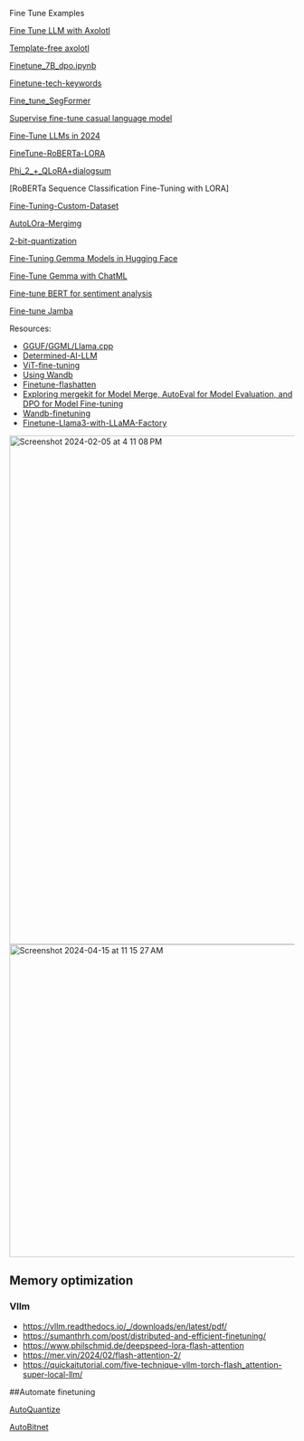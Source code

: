 Fine Tune Examples

[Fine Tune LLM with Axolotl](https://github.com/andysingal/llm-course/blob/main/llama_finetune/Fine_tune_LLMs_with_Axolotl.ipynb)

[Template-free axolotl](https://hamel.dev/notes/llm/finetuning/09_template_free.html)

[Finetune_7B_dpo.ipynb](https://github.com/andysingal/llm-course/blob/main/llama_finetune/Finetune_7B_dpo.ipynb)

[Finetune-tech-keywords](https://github.com/andysingal/llm-course/blob/main/llama_finetune/finetune_tech_keywords.ipynb)

[Fine_tune_SegFormer](https://github.com/andysingal/llm-course/blob/main/llama_finetune/Fine_tune_SegFormer_on_custom_dataset.ipynb)

[Supervise fine-tune casual language model](https://www.kaggle.com/code/aisuko/supervise-fine-tune-casual-language-model)

[Fine-Tune LLMs in 2024](https://www.determined.ai/blog/llm-finetuning)

[FineTune-RoBERTa-LORA](https://new.qq.com/rain/a/20240213A02E8M00)

[Phi_2_+_QLoRA+dialogsum](https://github.com/andysingal/llm-course/blob/main/llama_finetune/Phi_2_%2B_QLoRA%2Bdialogsum.ipynb)

[RoBERTa Sequence Classification Fine-Tuning with LORA]

[Fine-Tuning-Custom-Dataset](https://github.com/andysingal/llm-course/blob/main/llama_finetune/fine-tuning-custom-dataset.ipynb)

[AutoLOra-Mergimg](https://github.com/andysingal/llm-course/blob/main/llama_finetune/%F0%9F%A7%9C_AutoLoRAMerging_(Ties%2C_Dare%2C_MagnitudePrune).ipynb) 

[2-bit-quantization](https://github.com/andysingal/llm-course/blob/main/llama_finetune/2_bit_Quantization.ipynb)

[Fine-Tuning Gemma Models in Hugging Face](https://github.com/andysingal/llm-course/blob/main/llama_finetune/examples_notebook_sft_peft.ipynb)

[Fine-Tune Gemma with ChatML](https://github.com/andysingal/llm-course/blob/main/llama_finetune/gemma-lora-example.ipynb)

[Fine-tune BERT for sentiment analysis](https://skimai.com/fine-tuning-bert-for-sentiment-analysis/)

[Fine-tune Jamba](https://github.com/andysingal/llm-course/blob/main/llama_finetune/fine_tune_Jamba.ipynb)


Resources:
- [GGUF/GGML/Llama.cpp](https://github.com/andysingal/llm-course/blob/main/llama_finetune/file_types.md)
- [Determined-AI-LLM](https://www.determined.ai/blog/llm-finetuning)
- [ViT-fine-tuning](https://github.com/olonok69/LLM_Notebooks/blob/main/image/Image_classification_NSWF_full_training.ipynb)
- [Using Wandb](https://wandb.ai/site/solutions/llm-fine-tuning)
- [Finetune-flashatten](https://medium.com/@yernenip/optimizing-phi-2-a-deep-dive-into-fine-tuning-small-language-models-9d545ac90a99)
- [Exploring mergekit for Model Merge, AutoEval for Model Evaluation, and DPO for Model Fine-tuning](https://medium.com/towards-data-science/exploring-mergekit-for-model-merge-and-autoeval-for-model-evaluation-c681766fd1f3)
- [Wandb-finetuning](https://wandb.ai/fully-connected/blog/distilbert)
- [Finetune-Llama3-with-LLaMA-Factory](https://github.com/andysingal/llm-course/blob/main/llama_finetune/notebooks/Finetune_Llama3_with_LLaMA_Factory.ipynb)


<img width="900" alt="Screenshot 2024-02-05 at 4 11 08 PM" src="https://github.com/andysingal/llm-course/assets/20493493/81eef3c8-d3a5-4a3b-a0dd-174dd7c65de1">

<img width="553" alt="Screenshot 2024-04-15 at 11 15 27 AM" src="https://github.com/andysingal/llm-course/assets/20493493/48667f68-e5a5-4722-b090-f8f277f1ff1e">


## Memory optimization
### Vllm
- https://vllm.readthedocs.io/_/downloads/en/latest/pdf/ 
- https://sumanthrh.com/post/distributed-and-efficient-finetuning/ 
- https://www.philschmid.de/deepspeed-lora-flash-attention 
- https://mer.vin/2024/02/flash-attention-2/
- https://quickaitutorial.com/five-technique-vllm-torch-flash_attention-super-local-llm/


##Automate finetuning

[AutoQuantize](https://github.com/andysingal/llm-course/blob/main/llama_finetune/%F0%9F%A4%96_AutoQuantize_(GGUF%2C_AWQ%2C_EXL2%2C_GPTQ).ipynb)

[AutoBitnet](https://github.com/andysingal/llm-course/blob/main/llama_finetune/%F0%9F%8C%8A_AutoBitnet.ipynb)



